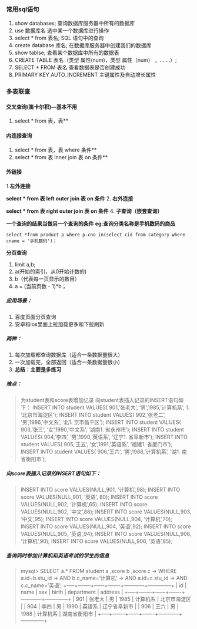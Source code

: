 ### 常用sql语句
1. show databases; 查询数据库服务器中所有的数据库
2. use 数据库名 选中某一个数据库进行操作
3. select * from 表名; SQL 语句中的查询
4. create database 库名; 在数据库服务器中创建我们的数据库
5. show tablse; 查看某个数据库中所有的数据表
6. CREATE TABLE 表名（类型 属性(num)，类型 属性（num） ，... ...）;
7. SELECT * FROM 表名        查看数据表是否创建成功
8. PRIMARY KEY AUTO_INCREMENT   主键属性及自动增长属性  
### 多表联查
#### 交叉查询(笛卡尔积)—基本不用

1. select * from 表，表**
#### 内连接查询

1. select * from 表，表 where 条件**
2. select * from 表 inner join 表 on 条件**
#### 外链接

1.**左外连接**

**select * from 表 left outer join 表 on 条件**
2. **右外连接**

**select * from 表 right outer join 表 on 条件**
4. **子查询（嵌套查询）**

**一个查询的结果当做另一个查询的条件**
**eg:查询分类名称是手机数码的商品**

    select *from product p where p.cno in(select cid from category where cname = '手机数码')； 

**分页查询**

1. limit a,b;
1. a(开始的索引，从0开始计数的)
1. b（代表每一页显示的数目） 
1. a = (当前页数 - 1)*b；
##### 应用场景：
1. 百度页面分页查询
1. 安卓和ios里面上拉加载更多和下拉刷新
##### 两种： 
1. 每次加载都查询数据库（适合一条数据量很大） 
1. 一次加载完，全部返回（适合一条数据量很小）
1. **总结：主要是多练习**
##### 难点：
> 为student表和score表增加记录 
  向student表插入记录的INSERT语句如下： 
  INSERT INTO student VALUES( 901,’张老大’, ‘男’,1985,’计算机系’, 1. ‘北京市海淀区’); 
  INSERT INTO student VALUES( 902,’张老二’, ‘男’,1986,’中文系’, ‘北1. 京市昌平区’); 
  INSERT INTO student VALUES( 903,’张三’, ‘女’,1990,’中文系’, ‘湖南1. 省永州市’); 
  INSERT INTO student VALUES( 904,’李四’, ‘男’,1990,’英语系’, ‘辽宁1. 省阜新市’); 
  INSERT INTO student VALUES( 905,’王五’, ‘女’,1991,’英语系’, ‘福建1. 省厦门市’); 
  INSERT INTO student VALUES( 906,’王六’, ‘男’,1988,’计算机系’, ‘湖1. 南省衡阳市’); 
##### **向score表插入记录的INSERT语句如下：** 
> INSERT INTO score VALUES(NULL,901, ‘计算机’,98); 
  INSERT INTO score VALUES(NULL,901, ‘英语’, 80); 
  INSERT INTO score VALUES(NULL,902, ‘计算机’,65); 
  INSERT INTO score VALUES(NULL,902, ‘中文’,88); 
  INSERT INTO score VALUES(NULL,903, ‘中文’,95); 
  INSERT INTO score VALUES(NULL,904, ‘计算机’,70); 
  INSERT INTO score VALUES(NULL,904, ‘英语’,92); 
  INSERT INTO score VALUES(NULL,905, ‘英语’,94); 
  INSERT INTO score VALUES(NULL,906, ‘计算机’,90); 
  INSERT INTO score VALUES(NULL,906, ‘英语’,85);
##### **查询同时参加计算机和英语考试的学生的信息**
> mysql> SELECT a.* FROM student a ,score b ,score c 
  -> WHERE a.id=b.stu_id 
  -> AND b.c_name=’计算机’ 
  -> AND a.id=c.stu_id 
  -> AND c.c_name=’英语’; 
  +—–+——–+——+——-+————+————–+ 
  | id | name | sex | birth | department | address | 
  +—–+——–+——+——-+————+————–+ 
  | 901 | 张老大 | 男 | 1985 | 计算机系 | 北京市海淀区 | 
  | 904 | 李四 | 男 | 1990 | 英语系 | 辽宁省阜新市 | 
  | 906 | 王六 | 男 | 1988 | 计算机系 | 湖南省衡阳市 | 
  +—–+——–+——+——-+————+————–+